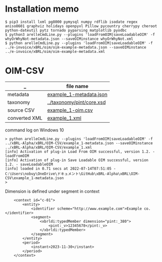 
# Installation memo
```
$ pip3 install lxml pg8000 pymysql numpy rdflib isodate regex aniso8601 graphviz holidays openpyxl Pillow pycountry cherrypy cheroot python-dateutil pytz tornado pyparsing matplotlib pyodbc
$ python3 arelleCmdLine.py --plugins 'loadFromOIM|saveLoadableOIM' -f whyOrWhyNot-metadata.json --saveOIMinstance whyOrWhyNot.xml
$ python arelleCmdLine.py --plugins 'loadFromOIM|saveLoadableOIM' -f ../e-invoice/xBRL/oim/oim-example-metadata.json --saveOIMinstance ../e-invoice/xBRL/oim/oim-example-metadata.xml
```
# OIM-CSV

_ | file name
-- | --
metadata | [example_1-metadata.json](./example_1-metadata.json)
taxonomy | [../taxonomy/pint/core.xsd](../taxonomy/pint/core.xsd)
source CSV | [example_1-oim.csv](./example_1-oim.csv)
converted XML | [example_1.xml](./example_1.xml)

command log on Windows 10
```
> python arelleCmdLine.py --plugins 'loadFromOIM|saveLoadableOIM' -f ../xBRL-Alpha/xBRL/OIM-CSV/example_1-metadata.json --saveOIMinstance ../xBRL-Alpha/xBRL/OIM-CSV/example_1.xml
[info] Activation of plug-in Load From OIM successful, version 1.2. - loadFromOIM
[info] Activation of plug-in Save Loadable OIM successful, version 1.2. - saveLoadableOIM
[info] loaded in 0.71 secs at 2022-07-14T07:51:05 - C:\Users\nobuy\OneDrive\ドキュメント\GitHub\xBRL-Alpha\xBRL\OIM-CSV\example_1-metadata.json
>
```

Dimension is defined under segment in context  
```
    <context id="c-01">
        <entity>
            <identifier scheme="http://www.example.com">Example co.</identifier>
            <segment>
                <xbrldi:typedMember dimension="pint:_380">
                    <pint:_v>12345678</pint:_v>
                </xbrldi:typedMember>
            </segment>
        </entity>
        <period>
            <instant>2023-11-30</instant>
        </period>
    </context>
```